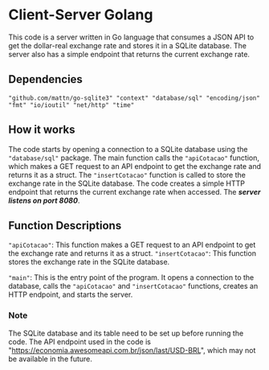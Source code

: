 # Client-Server Golang
This code is a server written in Go language that consumes a JSON API to get the dollar-real exchange rate and stores it in a SQLite database. The server also has a simple endpoint that returns the current exchange rate.

## Dependencies
`"github.com/mattn/go-sqlite3"
"context"
"database/sql"
"encoding/json"
"fmt"
"io/ioutil"
"net/http"
"time"`

## How it works
The code starts by opening a connection to a SQLite database using the `"database/sql"` package.
The main function calls the `"apiCotacao"` function, which makes a GET request to an API endpoint to get the exchange rate and returns it as a struct.
The `"insertCotacao"` function is called to store the exchange rate in the SQLite database.
The code creates a simple HTTP endpoint that returns the current exchange rate when accessed.
The ***server listens on port 8080***.

## Function Descriptions
`"apiCotacao"`: This function makes a GET request to an API endpoint to get the exchange rate and returns it as a struct.
`"insertCotacao"`: This function stores the exchange rate in the SQLite database.

`"main"`: This is the entry point of the program. It opens a connection to the database, calls the `"apiCotacao"` and `"insertCotacao"` functions, creates an HTTP endpoint, and starts the server.

### Note
The SQLite database and its table need to be set up before running the code.
The API endpoint used in the code is "https://economia.awesomeapi.com.br/json/last/USD-BRL", which may not be available in the future.



